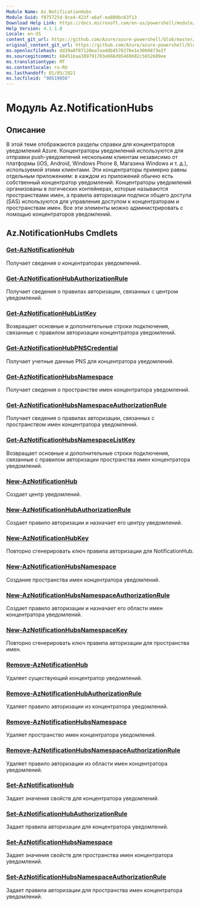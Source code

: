 ```yaml
---
Module Name: Az.NotificationHubs
Module Guid: f875725d-8ce4-423f-a6af-ea880bc63f13
Download Help Link: https://docs.microsoft.com/en-us/powershell/module/az.notificationhubs
Help Version: 4.1.1.0
Locale: en-US
content_git_url: https://github.com/Azure/azure-powershell/blob/master/src/NotificationHubs/NotificationHubs/help/Az.NotificationHubs.md
original_content_git_url: https://github.com/Azure/azure-powershell/blob/master/src/NotificationHubs/NotificationHubs/help/Az.NotificationHubs.md
ms.openlocfilehash: dd39a8f87120ea7aaddb4570276e1e3060873e2f
ms.sourcegitcommit: 68451baa389791703e666d95469602c5652609ee
ms.translationtype: MT
ms.contentlocale: ru-RU
ms.lasthandoff: 01/05/2021
ms.locfileid: "98519856"
---
```

# Модуль Az.NotificationHubs
## Описание
В этой теме отображаются разделы справки для концентраторов уведомлений Azure. Концентраторы уведомлений используются для отправки push-уведомлений нескольким клиентам независимо от платформы (iOS, Android, Windows Phone 8, Магазина Windows и т. д.), используемой этими клиентами. Эти концентраторы примерно равны отдельным приложениям: в каждом из приложений обычно есть собственный концентратор уведомлений. Концентраторы уведомлений организованы в логических контейнерах, которые называются пространствами имен, а правила авторизации подписи общего доступа (SAS) используются для управления доступом к концентраторам и пространствам имен. Все эти элементы можно администрировать с помощью концентраторов уведомлений.

## Az.NotificationHubs Cmdlets
### [Get-AzNotificationHub](Get-AzNotificationHub.md)
Получает сведения о концентраторах уведомлений.

### [Get-AzNotificationHubAuthorizationRule](Get-AzNotificationHubAuthorizationRule.md)
Получает сведения о правилах авторизации, связанных с центром уведомлений.

### [Get-AzNotificationHubListKey](Get-AzNotificationHubListKey.md)
Возвращает основные и дополнительные строки подключения, связанные с правилом авторизации концентратора уведомлений.

### [Get-AzNotificationHubPNSCredential](Get-AzNotificationHubPNSCredential.md)
Получает учетные данные PNS для концентратора уведомлений.

### [Get-AzNotificationHubsNamespace](Get-AzNotificationHubsNamespace.md)
Получает сведения о пространстве имен концентратора уведомлений.

### [Get-AzNotificationHubsNamespaceAuthorizationRule](Get-AzNotificationHubsNamespaceAuthorizationRule.md)
Получает сведения о правилах авторизации, связанных с пространством имен концентратора уведомлений.

### [Get-AzNotificationHubsNamespaceListKey](Get-AzNotificationHubsNamespaceListKey.md)
Возвращает основные и дополнительные строки подключения, связанные с правилом авторизации пространства имен концентратора уведомлений.

### [New-AzNotificationHub](New-AzNotificationHub.md)
Создает центр уведомлений.

### [New-AzNotificationHubAuthorizationRule](New-AzNotificationHubAuthorizationRule.md)
Создает правило авторизации и назначает его центру уведомлений.

### [New-AzNotificationHubKey](New-AzNotificationHubKey.md)
Повторно сгенерировать ключ правила авторизации для NotificationHub.

### [New-AzNotificationHubsNamespace](New-AzNotificationHubsNamespace.md)
Создание пространства имен концентратора уведомлений.

### [New-AzNotificationHubsNamespaceAuthorizationRule](New-AzNotificationHubsNamespaceAuthorizationRule.md)
Создает правило авторизации и назначает его области имен концентратора уведомлений.

### [New-AzNotificationHubsNamespaceKey](New-AzNotificationHubsNamespaceKey.md)
Повторно сгенерировать ключ правила авторизации для пространства имен.

### [Remove-AzNotificationHub](Remove-AzNotificationHub.md)
Удаляет существующий концентратор уведомлений.

### [Remove-AzNotificationHubAuthorizationRule](Remove-AzNotificationHubAuthorizationRule.md)
Удаляет правило авторизации из концентратора уведомлений.

### [Remove-AzNotificationHubsNamespace](Remove-AzNotificationHubsNamespace.md)
Удаляет пространство имен концентратора уведомлений.

### [Remove-AzNotificationHubsNamespaceAuthorizationRule](Remove-AzNotificationHubsNamespaceAuthorizationRule.md)
Удаляет правило авторизации из области имен концентратора уведомлений.

### [Set-AzNotificationHub](Set-AzNotificationHub.md)
Задает значения свойств для концентратора уведомлений.

### [Set-AzNotificationHubAuthorizationRule](Set-AzNotificationHubAuthorizationRule.md)
Задает правила авторизации для концентратора уведомлений.

### [Set-AzNotificationHubsNamespace](Set-AzNotificationHubsNamespace.md)
Задает значения свойств для пространства имен концентратора уведомлений.

### [Set-AzNotificationHubsNamespaceAuthorizationRule](Set-AzNotificationHubsNamespaceAuthorizationRule.md)
Задает правила авторизации для пространства имен концентратора уведомлений.


